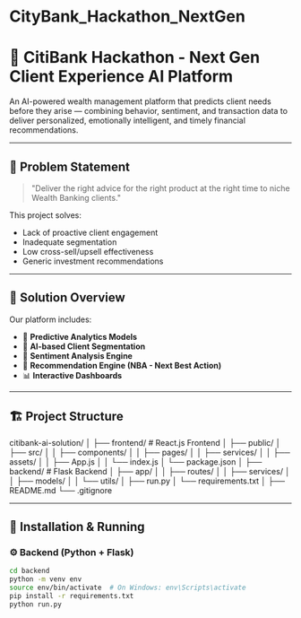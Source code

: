 # CityBank_Hackathon_NextGen

# 💼 CitiBank Hackathon - Next Gen Client Experience AI Platform

An AI-powered wealth management platform that predicts client needs before they arise — combining behavior, sentiment, and transaction data to deliver personalized, emotionally intelligent, and timely financial recommendations.

---

## 🧠 Problem Statement

> "Deliver the right advice for the right product at the right time to niche Wealth Banking clients."

This project solves:
- Lack of proactive client engagement
- Inadequate segmentation
- Low cross-sell/upsell effectiveness
- Generic investment recommendations

---

## 🚀 Solution Overview

Our platform includes:
- 🧩 **Predictive Analytics Models**
- 🧠 **AI-based Client Segmentation**
- 💬 **Sentiment Analysis Engine**
- 🎯 **Recommendation Engine (NBA - Next Best Action)**
- 📊 **Interactive Dashboards**

---

## 🏗️ Project Structure
citibank-ai-solution/
│
├── frontend/ # React.js Frontend
│ ├── public/
│ ├── src/
│ │ ├── components/
│ │ ├── pages/
│ │ ├── services/
│ │ ├── assets/
│ │ ├── App.js
│ │ └── index.js
│ └── package.json
│
├── backend/ # Flask Backend
│ ├── app/
│ │ ├── routes/
│ │ ├── services/
│ │ ├── models/
│ │ └── utils/
│ ├── run.py
│ └── requirements.txt
│
├── README.md
└── .gitignore



---

## 🔧 Installation & Running

### ⚙️ Backend (Python + Flask)
```bash
cd backend
python -m venv env
source env/bin/activate  # On Windows: env\Scripts\activate
pip install -r requirements.txt
python run.py

